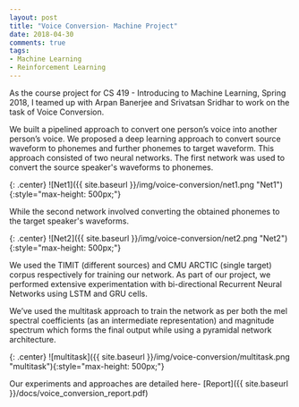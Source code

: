```yaml
---
layout: post
title: "Voice Conversion- Machine Project"
date: 2018-04-30
comments: true
tags:
- Machine Learning
- Reinforcement Learning
---
```



As the course project for CS 419 - Introducing to Machine Learning, Spring 2018, I teamed up with Arpan Banerjee and Srivatsan Sridhar to work on the task of Voice Conversion.  

We built a pipelined approach to convert one person’s voice into another person’s voice. We proposed a deep learning approach to convert source waveform to phonemes and further phonemes to target waveform. This approach consisted of two neural networks.
The first network was used to convert the source speaker's waveforms to phonemes.

{: .center}
![Net1]({{ site.baseurl }}/img/voice-conversion/net1.png "Net1"){:style="max-height: 500px;"}

While the second network involved converting the obtained phonemes to the target speaker's waveforms.

{: .center}
![Net2]({{ site.baseurl }}/img/voice-conversion/net2.png "Net2"){:style="max-height: 500px;"}

We used the TIMIT (different sources) and CMU ARCTIC (single target) corpus respectively for training our network. As part of our project, we performed extensive experimentation with bi-directional Recurrent Neural Networks using LSTM and GRU cells. 

We’ve used the multitask approach to train the network as per both the mel spectral coefficients (as an intermediate representation) and magnitude spectrum which forms the final output while using a pyramidal network architecture.

{: .center}
![multitask]({{ site.baseurl }}/img/voice-conversion/multitask.png "multitask"){:style="max-height: 500px;"}

Our experiments and approaches are detailed here- [Report]({{ site.baseurl }}/docs/voice_conversion_report.pdf)
